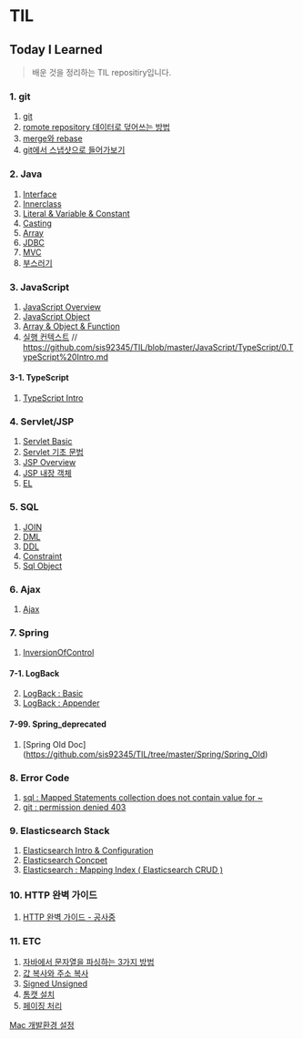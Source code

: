 TIL 
==========
## Today I Learned
> 배운 것을 정리하는 TIL repositiry입니다.

### 1. git  

1. [git](https://github.com/sis92345/TIL/blob/master/git/git.md)
2. [romote repository 데이터로 덮어쓰는 방법](https://github.com/sis92345/TIL/blob/master/git/gitOverwrite.md)
3. [merge와 rebase](https://github.com/sis92345/TIL/blob/master/git/rebaseAndMerge.md)
4. [git에서 스냅샷으로 들어가보기](https://github.com/sis92345/TIL/blob/master/git/gitSnapShot.md)

### 2. Java  
1. [Interface](https://github.com/sis92345/TIL/blob/master/Java/Interface.md)
2. [Innerclass](https://github.com/sis92345/TIL/blob/master/Java/Inner%20class.md)
3. [Literal & Variable & Constant](https://github.com/sis92345/TIL/blob/master/Java/literal%20%26%20variable.md)
4. [Casting](https://github.com/sis92345/TIL/blob/master/Java/Casting.md)
5. [Array](https://github.com/sis92345/TIL/blob/master/Java/Array.md#1-배열의-개념)
6. [JDBC](https://github.com/sis92345/TIL/blob/master/Java/JDBC.md)
7. [MVC](https://github.com/sis92345/TIL/blob/master/Java/MVC.md)
8. [부스러기](https://github.com/sis92345/TIL/blob/master/Java/부스러기.md)

### 3. JavaScript

1. [JavaScript Overview](https://github.com/sis92345/TIL/blob/master/JavaScript/JavaScriptOverview.md)
2. [JavaScript Object](https://github.com/sis92345/TIL/blob/master/JavaScript/JavaScriptObject.md)
3. [Array & Object & Function](https://github.com/sis92345/TIL/blob/master/JavaScript/Array%26Object.md)
4. [실행 컨텍스트](https://github.com/sis92345/TIL/blob/master/JavaScript/executionContext.md)
// https://github.com/sis92345/TIL/blob/master/JavaScript/TypeScript/0.TypeScript%20Intro.md
#### 3-1. TypeScript
1. [TypeScript Intro](https://github.com/sis92345/TIL/blob/master/JavaScript/TypeScript/0.TypeScript%20Intro.md)
### 4. Servlet/JSP

1. [Servlet Basic](https://github.com/sis92345/TIL/blob/master/Servlet/Servlet.md)
2. [Servlet 기초 문법](https://github.com/sis92345/TIL/blob/master/Servlet%26JSP/Servlet%20basic%20syntax.md)
3. [JSP Overview](https://github.com/sis92345/TIL/blob/master/Servlet%26JSP/JSP%20Overview.md)
4. [JSP 내장 객체](https://github.com/sis92345/TIL/blob/master/Servlet%26JSP/JSP%20Implicit%20Object.md)
5. [EL](https://github.com/sis92345/TIL/blob/master/Servlet%26JSP/El.md)

### 5. SQL

1. [JOIN](https://github.com/sis92345/TIL/blob/master/Sql/join.md)
2. [DML](https://github.com/sis92345/TIL/blob/master/Sql/DML.md)
3. [DDL](https://github.com/sis92345/TIL/blob/master/Sql/DDL.md)
4. [Constraint](https://github.com/sis92345/TIL/blob/master/Sql/Constraint.md)
5. [Sql Object](https://github.com/sis92345/TIL/blob/master/Sql/SqlObject.md)

### 6. Ajax

1. [Ajax](https://github.com/sis92345/TIL/blob/master/Ajax/Ajax.md)

### 7. Spring
1. [InversionOfControl](https://github.com/sis92345/TIL/blob/master/Spring/00.Spring_Concept/00.InversionOfControl.md)
#### 7-1. LogBack
2. [LogBack : Basic](https://github.com/sis92345/TIL/blob/master/Spring/98.Spring_log/Logback.md)
3. [LogBack : Appender](https://github.com/sis92345/TIL/blob/master/Spring/98.Spring_log/Logback_appender.md)
#### 7-99. Spring_deprecated
1. [Spring Old Doc] (https://github.com/sis92345/TIL/tree/master/Spring/Spring_Old)

### 8. Error Code

1. [sql : Mapped Statements collection does not contain value for ~ ](https://github.com/sis92345/TIL/blob/master/ErrorCode/MappedStatement.md)
2. [git : permission denied 403](https://github.com/sis92345/TIL/blob/master/ErrorCode/gitPermissionDenied.md)

### 9. Elasticsearch Stack

1. [Elasticsearch Intro & Configuration](https://github.com/sis92345/TIL/blob/master/Elasticsearch/elesticsearch.md)
2. [Elasticsearch Concpet](https://github.com/sis92345/TIL/blob/master/Elasticsearch/elasticsearchConcept.md)
3. [Elasticsearch : Mapping Index ( Elasticsearch CRUD )](https://github.com/sis92345/TIL/blob/master/Elasticsearch/elasticSearchMappingIndex.md)

### 10. HTTP 완벽 가이드

1. [HTTP 완벽 가이드 - 공사중 ](https://github.com/sis92345/TIL/blob/master/HttpDefinition/HttpDifinition.md)

### 11. ETC

1. [자바에서 문자열을 파싱하는 3가지 방법](https://github.com/sis92345/TIL/blob/master/ETC/ParsingInJava.md)
2. [값 복사와 주소 복사](https://github.com/sis92345/TIL/blob/master/ETC/Copy.md)
3. [Signed Unsigned](https://github.com/sis92345/TIL/blob/master/ETC/Signed%20Unsigned.md)
4. [톰캣 설치](https://github.com/sis92345/TIL/blob/master/ETC/Tomcat_install.md)
5. [페이징 처리](https://github.com/sis92345/TIL/blob/master/Paging_Oracle_rownum/페이징%20처리.md)

[Mac 개발환경 설정](https://github.com/sis92345/TIL/blob/master/ETC/Mac%20개발환경%20설정.md)
